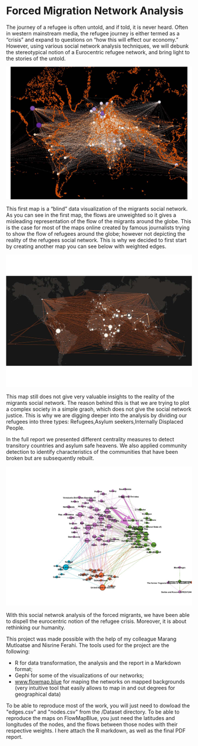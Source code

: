 # Forced Migration Network Analysis

The journey of a refugee is often untold, and if told, it is never heard. Often in western mainstream media, the refugee journey is either termed as
a “crisis” and expand to questions on “how this will effect our economy.” However, using various social network analysis techniques, we will
debunk the stereotypical notion of a Eurocentric refugee network, and bring light to the stories of the untold.

![Blind visualization of the forced migrants network](/img/Unweighted_Migration.jpg)

This first map is a “blind” data visualization of the migrants social network. As you can see in the first map, the flows are unweighted so it gives a
misleading representation of the flow of the migrants around the globe. This is the case for most of the maps online created by famous
journalists trying to show the flow of refugees around the globe; however not depicting the reality of the refugees social network. This is why we
decided to first start by creating another map you can see below with weighted edges.

![The visualization for migration network using weighted edges](/img/Weighted_Migration.jpg)

This map still does not give very valuable insights to the reality of the migrants social network. The reason behind this is that we are trying to plot
a complex society in a simple graoh, which does not give the social network justice. This is why we are digging deeper into the analysis by
dividing our refugees into three types: Refugees,Asylum seekers,Internally Displaced People.

In the full report we presented different centrality measures to detect transitory countries and asylum safe heavens.  We also applied community detection to identify characteristics of the communities that have been broken but are subsequently rebuilt.

![Community Dynamics](/img/ComDetection.jpeg)

With this social netwrok analysis of the forced migrants, we have been able to dispell the eurocentric notion of the refugee crisis. Moreover, it is
about rethinking our humanity.

This project was made possible with the help of my colleague Marang Mutloatse and Nisrine Ferahi. The tools used for the project are the following:

- R for data transformation, the analysis and the report in a Markdown format;
- Gephi for some of the visualizations of our networks;
- www.flowmap.blue for maping the networks on mapped backgrounds (very intuitive tool that easily allows to map in and out degrees for geographical data)

To be able to reproduce most of the work, you will just need to dowload the "edges.csv" and "nodes.csv" from the /Dataset directory. To be able to reproduce the maps on FlowMapBlue, you just need the latitudes and longitudes of the nodes, and the flows between those nodes with their respective weights.  I here attach the R markdown, as well as the final PDF report.

